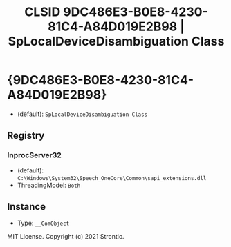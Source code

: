 ﻿---
title: "CLSID 9DC486E3-B0E8-4230-81C4-A84D019E2B98 | SpLocalDeviceDisambiguation Class"
excerpt: What is COM-Object CLSID 9DC486E3-B0E8-4230-81C4-A84D019E2B98?
---

# {9DC486E3-B0E8-4230-81C4-A84D019E2B98}

* (default): `SpLocalDeviceDisambiguation Class`

## Registry


### InprocServer32

* (default): `C:\Windows\System32\Speech_OneCore\Common\sapi_extensions.dll`
* ThreadingModel: `Both`

## Instance

* Type: `__ComObject`

MIT License. Copyright (c) 2021 Strontic.


